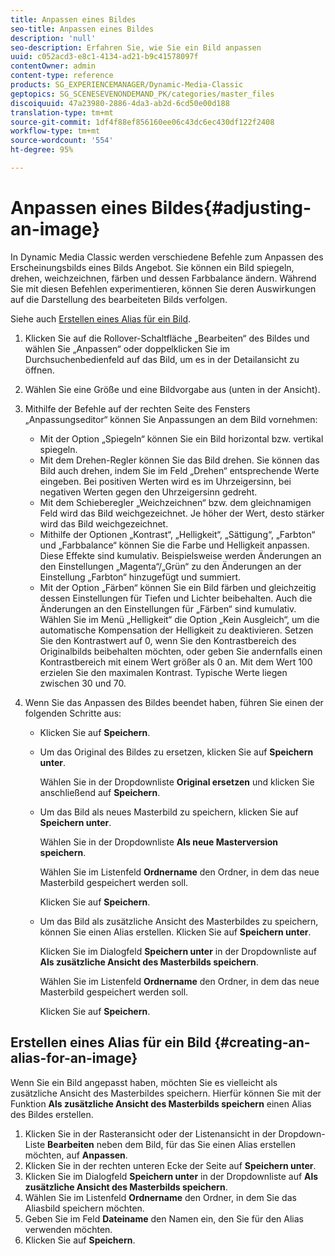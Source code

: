 ```yaml
---
title: Anpassen eines Bildes
seo-title: Anpassen eines Bildes
description: 'null'
seo-description: Erfahren Sie, wie Sie ein Bild anpassen
uuid: c052acd3-e8c1-4134-ad21-b9c41578097f
contentOwner: admin
content-type: reference
products: SG_EXPERIENCEMANAGER/Dynamic-Media-Classic
geptopics: SG_SCENESEVENONDEMAND_PK/categories/master_files
discoiquuid: 47a23980-2886-4da3-ab2d-6cd50e00d188
translation-type: tm+mt
source-git-commit: 1df4f88ef856160ee06c43dc6ec430df122f2408
workflow-type: tm+mt
source-wordcount: '554'
ht-degree: 95%

---
```



# Anpassen eines Bildes{#adjusting-an-image}

In Dynamic Media Classic werden verschiedene Befehle zum Anpassen des Erscheinungsbilds eines Bilds Angebot. Sie können ein Bild spiegeln, drehen, weichzeichnen, färben und dessen Farbbalance ändern. Während Sie mit diesen Befehlen experimentieren, können Sie deren Auswirkungen auf die Darstellung des bearbeiteten Bilds verfolgen.

Siehe auch [Erstellen eines Alias für ein Bild](adjusting-image.md#creating_an_alias_for_an_image).

1. Klicken Sie auf die Rollover-Schaltfläche „Bearbeiten“ des Bildes und wählen Sie „Anpassen“ oder doppelklicken Sie im Durchsuchenbedienfeld auf das Bild, um es in der Detailansicht zu öffnen.
1. Wählen Sie eine Größe und eine Bildvorgabe aus (unten in der Ansicht).
1. Mithilfe der Befehle auf der rechten Seite des Fensters „Anpassungseditor“ können Sie Anpassungen an dem Bild vornehmen:

   * Mit der Option „Spiegeln“ können Sie ein Bild horizontal bzw. vertikal spiegeln.
   * Mit dem Drehen-Regler können Sie das Bild drehen. Sie können das Bild auch drehen, indem Sie im Feld „Drehen“ entsprechende Werte eingeben. Bei positiven Werten wird es im Uhrzeigersinn, bei negativen Werten gegen den Uhrzeigersinn gedreht.
   * Mit dem Schieberegler „Weichzeichnen“ bzw. dem gleichnamigen Feld wird das Bild weichgezeichnet. Je höher der Wert, desto stärker wird das Bild weichgezeichnet.
   * Mithilfe der Optionen „Kontrast“, „Helligkeit“, „Sättigung“, „Farbton“ und „Farbbalance“ können Sie die Farbe und Helligkeit anpassen. Diese Effekte sind kumulativ. Beispielsweise werden Änderungen an den Einstellungen „Magenta“/„Grün“ zu den Änderungen an der Einstellung „Farbton“ hinzugefügt und summiert.
   * Mit der Option „Färben“ können Sie ein Bild färben und gleichzeitig dessen Einstellungen für Tiefen und Lichter beibehalten. Auch die Änderungen an den Einstellungen für „Färben“ sind kumulativ. Wählen Sie im Menü „Helligkeit“ die Option „Kein Ausgleich“, um die automatische Kompensation der Helligkeit zu deaktivieren. Setzen Sie den Kontrastwert auf 0, wenn Sie den Kontrastbereich des Originalbilds beibehalten möchten, oder geben Sie andernfalls einen Kontrastbereich mit einem Wert größer als 0 an. Mit dem Wert 100 erzielen Sie den maximalen Kontrast. Typische Werte liegen zwischen 30 und 70.

1. Wenn Sie das Anpassen des Bildes beendet haben, führen Sie einen der folgenden Schritte aus:

   * Klicken Sie auf **Speichern**.
   * Um das Original des Bildes zu ersetzen, klicken Sie auf **Speichern unter**.

      Wählen Sie in der Dropdownliste **Original ersetzen** und klicken Sie anschließend auf **Speichern**.

   * Um das Bild als neues Masterbild zu speichern, klicken Sie auf **Speichern unter**.

      Wählen Sie in der Dropdownliste **Als neue Masterversion speichern**.

      Wählen Sie im Listenfeld **Ordnername** den Ordner, in dem das neue Masterbild gespeichert werden soll.

      Klicken Sie auf **Speichern**.

   * Um das Bild als zusätzliche Ansicht des Masterbildes zu speichern, können Sie einen Alias erstellen. Klicken Sie auf **Speichern unter**.

      Klicken Sie im Dialogfeld **Speichern unter** in der Dropdownliste auf **Als zusätzliche Ansicht des Masterbilds speichern**.

      Wählen Sie im Listenfeld **Ordnername** den Ordner, in dem das neue Masterbild gespeichert werden soll.

      Klicken Sie auf **Speichern**.

## Erstellen eines Alias für ein Bild {#creating-an-alias-for-an-image}

Wenn Sie ein Bild angepasst haben, möchten Sie es vielleicht als zusätzliche Ansicht des Masterbildes speichern. Hierfür können Sie mit der Funktion **Als zusätzliche Ansicht des Masterbilds speichern** einen Alias des Bildes erstellen.

1. Klicken Sie in der Rasteransicht oder der Listenansicht in der Dropdown-Liste **Bearbeiten** neben dem Bild, für das Sie einen Alias erstellen möchten, auf **Anpassen**.
1. Klicken Sie in der rechten unteren Ecke der Seite auf **Speichern unter**.
1. Klicken Sie im Dialogfeld **Speichern unter** in der Dropdownliste auf **Als zusätzliche Ansicht des Masterbilds speichern**.
1. Wählen Sie im Listenfeld **Ordnername** den Ordner, in dem Sie das Aliasbild speichern möchten.
1. Geben Sie im Feld **Dateiname** den Namen ein, den Sie für den Alias verwenden möchten.
1. Klicken Sie auf **Speichern**.

